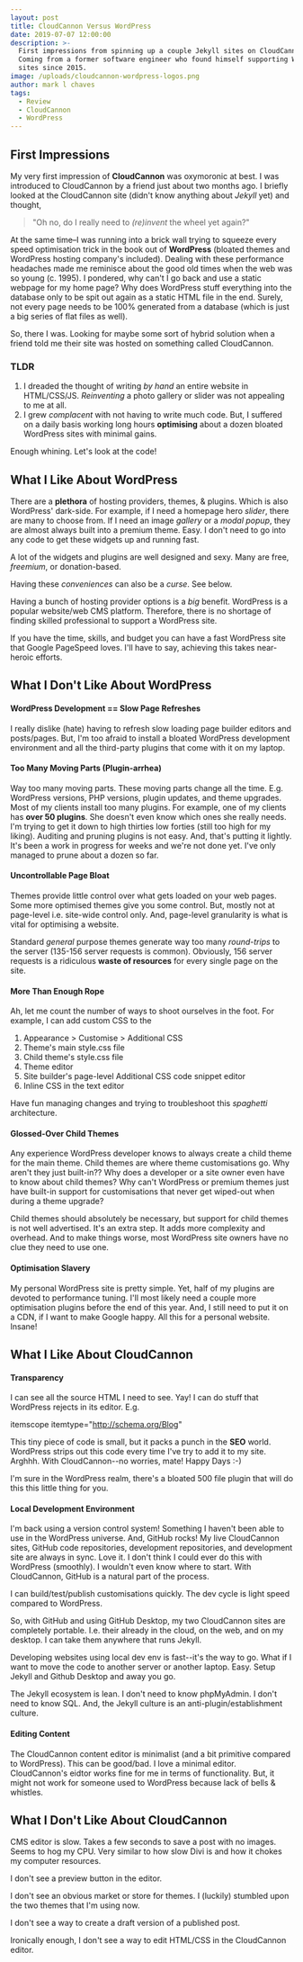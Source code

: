 ```yaml
---
layout: post
title: CloudCannon Versus WordPress
date: 2019-07-07 12:00:00
description: >-
  First impressions from spinning up a couple Jekyll sites on CloudCannon.
  Coming from a former software engineer who found himself supporting WordPress
  sites since 2015.
image: /uploads/cloudcannon-wordpress-logos.png
author: mark l chaves
tags:
  - Review
  - CloudCannon
  - WordPress
---
```


## First Impressions

My very first impression of **CloudCannon** was oxymoronic at best. I was introduced to CloudCannon by a friend just about two months ago. I briefly looked at the CloudCannon site (didn't know anything about *Jekyll* yet) and thought,

> "Oh no, do I really need to *(re)invent* the wheel yet again?"

At the same time–I was running into a brick wall trying to squeeze every speed optimisation trick in the book out of **WordPress** (bloated themes and WordPress hosting company's included). Dealing with these performance headaches made me reminisce about the good old times when the web was so young (c. 1995). I pondered, why can't I go back and use a static webpage for my home page? Why does WordPress stuff everything into the database only to be spit out again as a static HTML file in the end. Surely, not every page needs to be 100% generated from a database (which is just a big series of flat files as well).

So, there I was. Looking for maybe some sort of hybrid solution when a friend told me their site was hosted on something called CloudCannon.

### TLDR

1. I dreaded the thought of writing *by hand* an entire website in HTML/CSS/JS. *Reinventing* a photo gallery or slider was not appealing to me at all.
2. I grew *complacent* with not having to write much code. But, I suffered on a daily basis working long hours **optimising** about a dozen bloated WordPress sites with minimal gains.

Enough whining. Let's look at the code\!

## What I Like About WordPress

There are a **plethora** of hosting providers, themes, & plugins. Which is also WordPress' dark-side. For example, if I need a homepage hero *slider*, there are many to choose from. If I need an image *gallery* or a *modal popup*, they are almost always built into a premium theme. Easy. I don't need to go into any code to get these widgets up and running fast.

A lot of the widgets and plugins are well designed and sexy. Many are free, *freemium*, or donation-based.

Having these *conveniences* can also be a *curse*. See below.

Having a bunch of hosting provider options is a *big* benefit. WordPress is a popular website/web CMS platform. Therefore, there is no shortage of finding skilled professional to support a WordPress site.

If you have the time, skills, and budget you can have a fast WordPress site that Google PageSpeed loves. I'll have to say, achieving this takes near-heroic efforts.

## What I Don't Like About WordPress

#### WordPress Development == Slow Page Refreshes

I really dislike (hate) having to refresh slow loading page builder editors and posts/pages. But, I'm too afraid to install a bloated WordPress development environment and all the third-party plugins that come with it on my laptop.

#### Too Many Moving Parts (Plugin-arrhea)

Way too many moving parts. These moving parts change all the time. E.g. WordPress versions, PHP versions, plugin updates, and theme upgrades. Most of my clients install too many plugins. For example, one of my clients has **over 50 plugins**. She doesn't even know which ones she really needs. I'm trying to get it down to high thirties low forties (still too high for my liking). Auditing and pruning plugins is not easy. And, that's putting it lightly. It's been a work in progress for weeks and we're not done yet. I've only managed to prune about a dozen so far.

#### Uncontrollable Page Bloat

Themes provide little control over what gets loaded on your web pages. Some more optimised themes give you some control. But, mostly not at page-level i.e. site-wide control only. And, page-level granularity is what is vital for optimising a website.

Standard *general* purpose themes generate way too many *round-trips* to the server (135-156 server requests is common). Obviously, 156 server requests is a ridiculous **waste of resources** for every single page on the site.

#### More Than Enough Rope

Ah, let me count the number of ways to shoot ourselves in the foot. For example, I can add custom CSS to the

1. Appearance &gt; Customise &gt; Additional CSS
2. Theme's main style.css file
3. Child theme's style.css file
4. Theme editor
5. Site builder's page-level Additional CSS code snippet editor
6. Inline CSS in the text editor

Have fun managing changes and trying to troubleshoot this *spaghetti* architecture.

#### Glossed-Over Child Themes

Any experience WordPress developer knows to always create a child theme for the main theme. Child themes are where theme customisations go. Why aren't they just built-in?? Why does a developer or a site owner even have to know about child themes? Why can't WordPress or premium themes just have built-in support for customisations that never get wiped-out when during a theme upgrade?

Child themes should absolutely be necessary, but support for child themes is not well advertised. It's an extra step. It adds more complexity and overhead. And to make things worse, most WordPress site owners have no clue they need to use one.

#### Optimisation Slavery

My personal WordPress site is pretty simple. Yet, half of my plugins are devoted to performance tuning. I'll most likely need a couple more optimisation plugins before the end of this year. And, I still need to put it on a CDN, if I want to make Google happy. All this for a personal website. Insane\!

## What I Like About CloudCannon

#### Transparency

I can see all the source HTML I need to see. Yay\! I can do stuff that WordPress rejects in its editor. E.g.

itemscope itemtype="http://schema.org/Blog"

This tiny piece of code is small, but it packs a punch in the **SEO** world. WordPress strips out this code every time I've try to add it to my site. Arghhh. With CloudCannon--no worries, mate\! Happy Days :-)

I'm sure in the WordPress realm, there's a bloated 500 file plugin that will do this this little thing for you.

#### Local Development Environment

I'm back using a version control system\! Something I haven't been able to use in the WordPress universe. And, GitHub rocks\! My live CloudCannon sites, GitHub code repositories, development repositories, and development site are always in sync. Love it. I don't think I could ever do this with WordPress (smoothly). I wouldn't even know where to start. With CloudCannon, GitHub is a natural part of the process.

I can build/test/publish customisations quickly. The dev cycle is light speed compared to WordPress.

So, with GitHub and using GitHub Desktop, my two CloudCannon sites are completely portable. I.e. their already in the cloud, on the web, and on my desktop. I can take them anywhere that runs Jekyll.

Developing websites using local dev env is fast--it's the way to go. What if I want to move the code to another server or another laptop. Easy. Setup Jekyll and Github Desktop and away you go.

The Jekyll ecosystem is lean. I don't need to know phpMyAdmin. I don't need to know SQL. And, the Jekyll culture is an anti-plugin/establishment culture.

#### Editing Content

The CloudCannon content editor is minimalist (and a bit primitive compared to WordPress). This can be good/bad. I love a minimal editor. CloudCannon's eidtor works fine for me in terms of functionality. But, it might not work for someone used to WordPress because lack of bells & whistles.

## What I Don't Like About CloudCannon

CMS editor is slow. Takes a few seconds to save a post with no images. Seems to hog my CPU. Very similar to how slow Divi is and how it chokes my computer resources.

I don't see a preview button in the editor.

I don't see an obvious market or store for themes. I (luckily) stumbled upon the two themes that I'm using now.

I don't see a way to create a draft version of a published post.

Ironically enough, I don't see a way to edit HTML/CSS in the CloudCannon editor.
